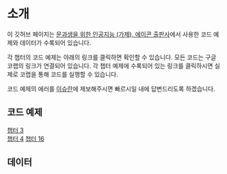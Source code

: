 # 소개 

이 깃허브 페이지는  [문과생을 위한 인공지능 (가제), 에이콘 출판사]()에서 사용한 코드 예제와 데이터가 수록되어 있습니다.  

각 챕터의 코드 예제는 아래의 링크를 클릭하면 확인할 수 있습니다. 모든 코드는 구글 코랩의 링크가 연결되어 있습니다. 각 챕터 예제에 수록되어 있는 링크를 클릭하시면 실제로 코랩을 통해 코드를 실행할 수 있습니다. 

코드 예제의 에러를 [이슈란](https://github.com/skku-ai-textbook/aitextbook/issues)에 제보해주시면 빠르시일 내에 답변드리도록 하겠습니다. 


## 코드 예제 

[챕터 3](https://github.com/skku-ai-textbook/aitextbook/blob/main/notebooks/CH03_Github.ipynb) </br>
[챕터 4](https://github.com/skku-ai-textbook/aitextbook/blob/main/notebooks/CH04_Github.ipynb)
[챕터 16](https://github.com/skku-ai-textbook/aitextbook/blob/main/notebooks/CH16_Github.ipynb)

## 데이터 

